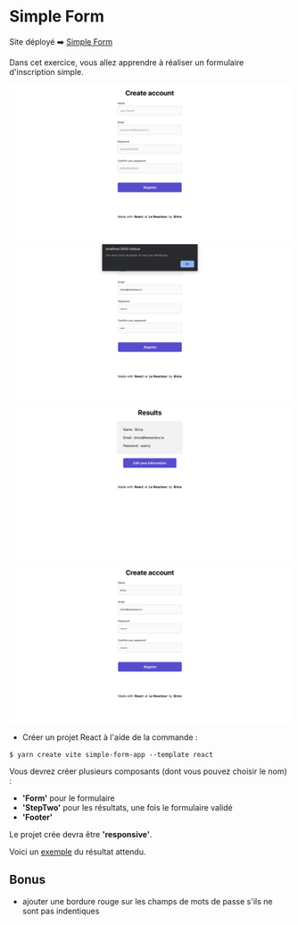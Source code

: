 # Simple Form

Site déployé ➡️ [Simple Form](antancelin-simple-form.netlify.app)

Dans cet exercice, vous allez apprendre à réaliser un formulaire d'inscription simple.

<img src="./src/assets/imgs/form-01.png">

<img src="./src/assets/imgs/form-02.png">

<img src="./src/assets/imgs/form-03.png">

<img src="./src/assets/imgs/form-04.png">

<br>

- Créer un projet React à l'aide de la commande :

```
$ yarn create vite simple-form-app --template react
```

Vous devrez créer plusieurs composants (dont vous pouvez choisir le nom) :

- **'Form'** pour le formulaire
- **'StepTwo'** pour les résultats, une fois le formulaire validé
- **'Footer'**

Le projet crée devra être **'responsive'**.

Voici un [exemple](https://lereacteur-react-simple-form.netlify.app/) du résultat attendu.

## Bonus

- ajouter une bordure rouge sur les champs de mots de passe s'ils ne sont pas indentiques
